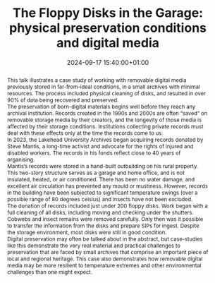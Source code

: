 ---
abstract: "This talk illustrates a case study of working with removable digital media
  previously stored in far-from-ideal conditions, in a small archives with minimal
  resources. The process included physical cleaning of disks, and resulted in over
  90% of data being recovered and preserved. \n\nThe preservation of born-digital
  materials begins well before they reach any archival institution. Records created
  in the 1990s and 2000s are often “saved” on removable storage media by their creators,
  and the longevity of those media is affected by their storage conditions. Institutions
  collecting private records must deal with these effects only at the time the records
  come to us.\n\nIn 2023, the Lakehead University Archives began acquiring records
  donated by Steve Mantis, a long-time activist and advocate for the rights of injured
  and disabled workers. The records in his fonds reflect close to 40 years of organising.
  \n\nMantis’s records were stored in a hand-built outbuilding on his rural property.
  This two-story structure serves as a garage and home office, and is not insulated,
  heated, or air conditioned. There has been no water damage, and excellent air circulation
  has prevented any mould or mustiness. However, records in the building have been
  subjected to significant temperature swings (over a possible range of 80 degrees
  celsius) and insects have not been excluded.\n\nThe donation of records included
  just under 200 floppy disks. Work began with a full cleaning of all disks, including
  moving and checking under the shutters. Cobwebs and insect remains were removed
  carefully. Only then was it possible to transfer the information from the disks
  and prepare SIPs for ingest. Despite the storage environment, most disks were still
  in good condition. \n\nDigital preservation may often be talked about in the abstract,
  but case-studies like this demonstrate the very real material and practical challenges
  to preservation that are faced by small archives that comprise an important piece
  of local and regional heritage. This case also demonstrates how removable digital
  media may be more resilient to temperature extremes and other environmental challenges
  than one might expect."
creators:
- Sara Janes
date: 2024-09-17 15:40:00+01:00
document_url: https://doi.org/10.5281/zenodo.13737775
grand_parent: iPRES
institutions: []
keywords:
- approaches to preservation
- start 2 preserve
landing_page_url: https://zenodo.org/records/13737775
language: eng
layout: publication
license: Creative Commons Attribution 4.0 (CC-BY-4.0)
notes_url: https://docs.google.com/document/d/1RnqtK66DuBgEZBSuTMC7aU8i32AMZQUp5X-Qi1AQdNg/edit#heading=h.aar4tupij1po
parent: iPRES 2024
publication_type: lightning talk
size: null
slides_url: https://zenodo.org/records/13737775
source_name: iPRES
stream_url: https://www.archief.vlaanderen.be/archief/records/dossiers/5acb210228ce4315ae650812d056a482329eb83ed2dc42398a51505dc153be81/documents/e14395c2e38544b884534e3ad374a2f5eb92a4bb791941e1ba0222a6c969343c
title: 'The Floppy Disks in the Garage: physical preservation conditions and digital
  media'
year: 2024
---